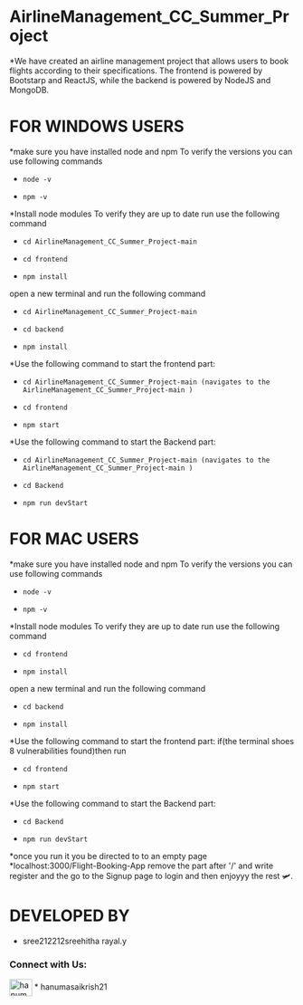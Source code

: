 # AirlineManagement_CC_Summer_Project
*We have created an airline management project that allows users to book flights according to their specifications. The frontend is powered by Bootstarp and ReactJS, while the backend is powered by NodeJS and MongoDB.
# FOR WINDOWS USERS
*make sure you have installed node and npm
To verify the versions you can use following commands
*     node -v
*     npm -v

*Install node modules
To verify they are up to date run use the following command
*     cd AirlineManagement_CC_Summer_Project-main
*     cd frontend
*     npm install
open a new terminal and run the following command
*     cd AirlineManagement_CC_Summer_Project-main
*     cd backend
*     npm install

*Use the following command to start the frontend part:
*     cd AirlineManagement_CC_Summer_Project-main (navigates to the AirlineManagement_CC_Summer_Project-main )
*     cd frontend
*     npm start 

*Use the following command to start the Backend part:
*     cd AirlineManagement_CC_Summer_Project-main (navigates to the AirlineManagement_CC_Summer_Project-main )
*     cd Backend
*     npm run devStart

# FOR MAC USERS
*make sure you have installed node and npm
To verify the versions you can use following commands
*     node -v
*     npm -v

*Install node modules
To verify they are up to date run use the following command
*     cd frontend
*     npm install
open a new terminal and run the following command
*     cd backend
*     npm install

*Use the following command to start the frontend part:
if(the terminal shoes 8 vulnerabilities found)then run
*     cd frontend
*     npm start 

*Use the following command to start the Backend part:
*     cd Backend
*     npm run devStart

*once you run it you be directed to to an empty page 
*localhost:3000/Flight-Booking-App
remove the part after '/' and write register
and the go to the Signup page to login and then enjoyyy the rest 🛩️.

# DEVELOPED BY
*   sree212212sreehitha rayal.y
 <h3 align="left">Connect with Us:</h3>
<p align="left">
<a href="https://github.com/hanumasaikrish21" target="blank"><img align="center" src="https://www.flaticon.com/free-icon/logo_12868746" alt="hanuma sai krishna" height="30" width="40" /></a>
*   hanumasaikrish21

